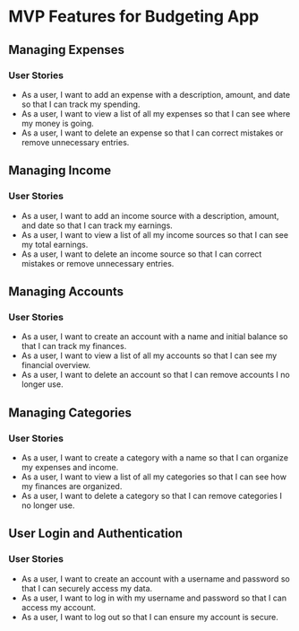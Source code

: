 # MVP Features for Budgeting App

## Managing Expenses

### User Stories

- As a user, I want to add an expense with a description, amount, and date so that I can track my spending.
- As a user, I want to view a list of all my expenses so that I can see where my money is going.
- As a user, I want to delete an expense so that I can correct mistakes or remove unnecessary entries.

## Managing Income

### User Stories

- As a user, I want to add an income source with a description, amount, and date so that I can track my earnings.
- As a user, I want to view a list of all my income sources so that I can see my total earnings.
- As a user, I want to delete an income source so that I can correct mistakes or remove unnecessary entries.

## Managing Accounts

### User Stories

- As a user, I want to create an account with a name and initial balance so that I can track my finances.
- As a user, I want to view a list of all my accounts so that I can see my financial overview.
- As a user, I want to delete an account so that I can remove accounts I no longer use.

## Managing Categories

### User Stories

- As a user, I want to create a category with a name so that I can organize my expenses and income.
- As a user, I want to view a list of all my categories so that I can see how my finances are organized.
- As a user, I want to delete a category so that I can remove categories I no longer use.

## User Login and Authentication

### User Stories

- As a user, I want to create an account with a username and password so that I can securely access my data.
- As a user, I want to log in with my username and password so that I can access my account.
- As a user, I want to log out so that I can ensure my account is secure.
